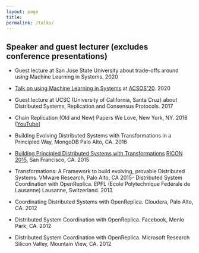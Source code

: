 ```yaml
---
layout: page
title:
permalink: /talks/
---
```


## Speaker and guest lecturer (excludes conference presentations)

-   Guest lecture at San Jose State University about trade-offs around using Machine Learning in Systems. 2020

-   [Talk on using Machine Learning in Systems](https://2020.acsos.org/details/acsos-2020-in-practice-track/2/When-to-use-the-golden-hammer-Thinking-about-the-trade-offs-around-using-machine-lea) at [ACSOS'20](https://2020.acsos.org/). 2020

-   Guest lecture at UCSC (University of California, Santa Cruz) about Distributed Systems, Replication and Consensus Protocols. 2017

-   Chain Replication (Old and New) Papers We Love, New York, NY. 2016 [[YouTube](https://www.youtube.com/watch?v=1hDjkV4iFzs)]

-   Building Evolving Distributed Systems with Transformations in a Principled Way, MongoDB Palo Alto, CA. 2016

-   [Building Principled Distributed Systems with Transformations](http://ricon.io/speakers.html#building-principled-distributed-systems-with-transformations) [RICON 2015](http://ricon.io/speakers.html), San Francisco, CA. 2015

-   Transformations: A Framework to build evolving, provable Distributed Systems. VMware Research, Palo Alto, CA 2015-   Distributed System Coordination with OpenReplica. EPFL (Ecole Polytechnique Federale de Lausanne) Lausanne, Switzerland. 2013

-   Coordinating Distributed Systems with OpenReplica. Cloudera, Palo Alto, CA. 2012

-   Distributed System Coordination with OpenReplica. Facebook, Menlo Park, CA. 2012

-   Distributed System Coordination with OpenReplica. Microsoft Research Silicon Valley, Mountain View, CA. 2012
